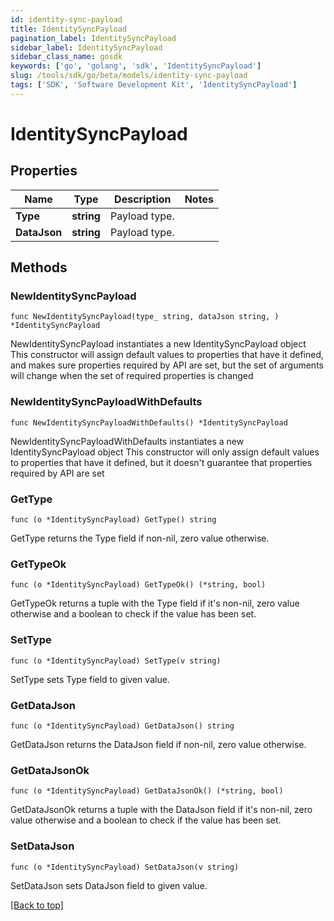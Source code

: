 ```yaml
---
id: identity-sync-payload
title: IdentitySyncPayload
pagination_label: IdentitySyncPayload
sidebar_label: IdentitySyncPayload
sidebar_class_name: gosdk
keywords: ['go', 'golang', 'sdk', 'IdentitySyncPayload'] 
slug: /tools/sdk/go/beta/models/identity-sync-payload
tags: ['SDK', 'Software Development Kit', 'IdentitySyncPayload']
---
```


# IdentitySyncPayload

## Properties

Name | Type | Description | Notes
------------ | ------------- | ------------- | -------------
**Type** |  **string** | Payload type. | 
**DataJson** |  **string** | Payload type. | 

## Methods

### NewIdentitySyncPayload

`func NewIdentitySyncPayload(type_ string, dataJson string, ) *IdentitySyncPayload`

NewIdentitySyncPayload instantiates a new IdentitySyncPayload object
This constructor will assign default values to properties that have it defined,
and makes sure properties required by API are set, but the set of arguments
will change when the set of required properties is changed

### NewIdentitySyncPayloadWithDefaults

`func NewIdentitySyncPayloadWithDefaults() *IdentitySyncPayload`

NewIdentitySyncPayloadWithDefaults instantiates a new IdentitySyncPayload object
This constructor will only assign default values to properties that have it defined,
but it doesn't guarantee that properties required by API are set

### GetType

`func (o *IdentitySyncPayload) GetType() string`

GetType returns the Type field if non-nil, zero value otherwise.

### GetTypeOk

`func (o *IdentitySyncPayload) GetTypeOk() (*string, bool)`

GetTypeOk returns a tuple with the Type field if it's non-nil, zero value otherwise
and a boolean to check if the value has been set.

### SetType

`func (o *IdentitySyncPayload) SetType(v string)`

SetType sets Type field to given value.


### GetDataJson

`func (o *IdentitySyncPayload) GetDataJson() string`

GetDataJson returns the DataJson field if non-nil, zero value otherwise.

### GetDataJsonOk

`func (o *IdentitySyncPayload) GetDataJsonOk() (*string, bool)`

GetDataJsonOk returns a tuple with the DataJson field if it's non-nil, zero value otherwise
and a boolean to check if the value has been set.

### SetDataJson

`func (o *IdentitySyncPayload) SetDataJson(v string)`

SetDataJson sets DataJson field to given value.



[[Back to top]](#) 


